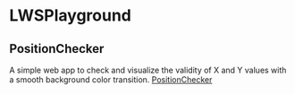 # LWSPlayground


## PositionChecker
A simple web app to check and visualize the validity of X and Y values with a smooth background color transition.
[PositionChecker](PositionChecker/index.html)